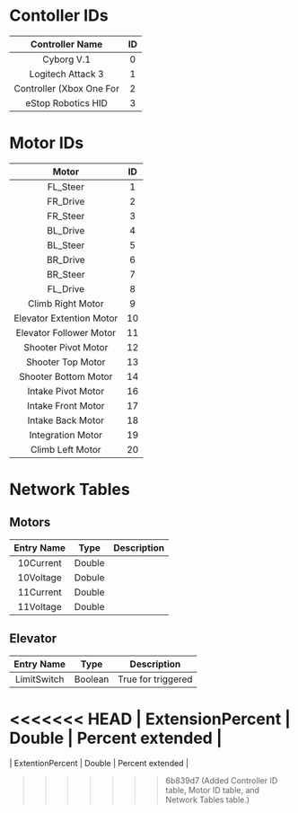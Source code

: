 # Contoller IDs
|  Controller Name | ID |
|:----------------:|:--:|
| Cyborg V.1 | 0 |
| Logitech Attack 3| 1 |
| Controller (Xbox One For | 2 |
| eStop Robotics HID | 3 |
# Motor IDs
|  Motor  | ID |
|:-------:|:--:|
| FL_Steer | 1 |
| FR_Drive | 2 |
| FR_Steer | 3 |
| BL_Drive | 4 |
| BL_Steer | 5 |
| BR_Drive | 6 |
| BR_Steer | 7 |
| FL_Drive | 8 |
| Climb Right Motor| 9 |
| Elevator Extention Motor | 10 |
| Elevator Follower Motor | 11 |
| Shooter Pivot Motor | 12 |
| Shooter Top Motor | 13 |
| Shooter Bottom Motor | 14 |
| Intake Pivot Motor | 16 |
| Intake Front Motor | 17 |
| Intake Back Motor | 18 |
| Integration Motor | 19 |
| Climb Left Motor | 20 |

# Network Tables
## Motors
| Entry Name | Type | Description |
|:----------:|:----:|:-----------:|
| 10Current | Double | |
| 10Voltage | Dobule | |
| 11Current | Double | |
| 11Voltage | Double | |
## Elevator
| Entry Name | Type | Description |
|:----------:|:----:|:-----------:|
| LimitSwitch | Boolean | True for triggered |
<<<<<<< HEAD
| ExtensionPercent | Double | Percent extended |
=======
| ExtentionPercent | Double | Percent extended |
>>>>>>> 6b839d7 (Added Controller ID table, Motor ID table, and Network Tables table.)
